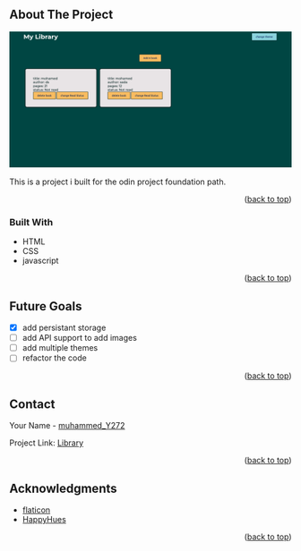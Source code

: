 <!-- ABOUT THE PROJECT -->

## About The Project

![Screenshot](screenshot.png)

This is a project i built for the odin project foundation path.

<p align="right">(<a href="#top">back to top</a>)</p>

### Built With

- HTML
- CSS
- javascript

<p align="right">(<a href="#top">back to top</a>)</p>

<!-- Future Goals -->

## Future Goals

- [x] add persistant storage
- [ ] add API support to add images
- [ ] add multiple themes
- [ ] refactor the code

<p align="right">(<a href="#top">back to top</a>)</p>

<!-- CONTACT -->

## Contact

Your Name - [muhammed_Y272](https://twitter.com/muhammed_Y272)

Project Link: [Library](https://mohamedyasser27.github.io/Library/)

<p align="right">(<a href="#top">back to top</a>)</p>

<!-- ACKNOWLEDGMENTS -->

## Acknowledgments

- [flaticon](https://www.flaticon.com/)
- [HappyHues](https://www.happyhues.co/palettes/15)

<p align="right">(<a href="#top">back to top</a>)</p>
